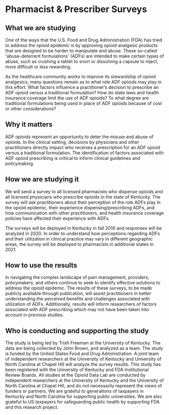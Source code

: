 # Pharmacist & Prescriber Surveys

## What we are studying
One of the ways that the U.S. Food and Drug Administration (FDA) has tried to address the opioid epidemic is by approving opioid analgesic products that are designed to be harder to manipulate and abuse.  These so-called 'abuse-deterrent formulations' (ADFs) are intended to make certain types of abuse, such as crushing a tablet to snort or dissolving a capsule to inject, more difficult or less rewarding.
 
As the healthcare community works to improve its stewardship of opioid analgesics, many questions remain as to what role ADF opioids may play in this effort. What factors influence a practitioner’s decision to prescribe an ADF opioid versus a traditional formulation? How do state laws and health insurance coverage limit the use of ADF opioids? To what degree are traditional formulations being used in place of ADF opioids because of cost or other considerations?

## Why it matters
ADF opioids represent an opportunity to deter the misuse and abuse of opioids. In the clinical setting, decisions by physicians and other practitioners directly impact who receives a prescription for an ADF opioid versus a traditional formulation. The identification of factors associated with ADF opioid prescribing is critical to inform clinical guidelines and policymaking.

## How we are studying it
We will send a survey to all licensed pharmacists who dispense opioids and all licensed physicians who prescribe opioids in the state of Kentucky. The survey will ask practitioners about their perception of the role ADFs play in the opioid epidemic, their experience dispensing/prescribing ADFs, and how communication with other practitioners, and health insurance coverage policies have affected their experience with ADFs.
 
The surveys will be deployed in Kentucky in fall 2019 and responses will be analyzed in 2020. In order to understand how perceptions regarding ADFs and their utilization in clinical practice may vary in different geographic areas, the survey will be deployed to pharmacists in additional states in 2021.

## How to use the results
In navigating the complex landscape of pain management, providers, policymakers, and others continue to seek to identify effective solutions to address the opioid epidemic. The results of these surveys, to be made publicly available through publication, will assist practitioners in better understanding the perceived benefits and challenges associated with utilization of ADFs. Additionally, results will inform researchers of factors associated with ADF prescribing which may not have been taken into account in previous studies.

## Who is conducting and supporting the study
The study is being led by Trish Freeman at the University of Kentucky. The data are being collected by John Brown, and analyzed as a team. The study is funded by the United States Food and Drug Administration. A joint team of independent researchers at the University of Kentucky and University of North Carolina at Chapel Hill will analyze the survey results. This study has been registered with the University of Kentucky and FDA Institutional Review Boards. All studies at the Opioid Data Lab are conducted by independent researchers at the University of Kentucky and the University of North Carolina at Chapel Hill, and do not necessarily represent the views of funders or partners. We are grateful to generations of taxpayers in Kentucky and North Carolina for supporting public universities. We are also grateful to US taxpayers for safeguarding public health by supporting FDA and this research project. 
